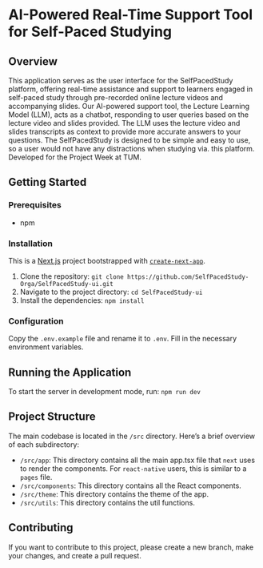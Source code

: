 # AI-Powered Real-Time Support Tool for Self-Paced Studying

## Overview

This application serves as the user interface for the SelfPacedStudy platform, offering real-time assistance and support
to
learners engaged in self-paced study through pre-recorded online lecture videos and accompanying slides. Our AI-powered
support tool, the Lecture Learning Model (LLM), acts as a chatbot, responding to user queries based on the lecture video
and slides provided. The LLM uses the lecture video and slides transcripts as context to provide more accurate answers
to your questions.
The SelfPacedStudy is designed to be simple and easy to use, so a user would not have any distractions when studying
via. this platform.
Developed for the Project Week at TUM.

## Getting Started

### Prerequisites

- npm

### Installation

This is a [Next.js](https://nextjs.org/) project bootstrapped
with [`create-next-app`](https://github.com/vercel/next.js/tree/canary/packages/create-next-app).

1. Clone the repository: `git clone https://github.com/SelfPacedStudy-Orga/SelfPacedStudy-ui.git`
2. Navigate to the project directory: `cd SelfPacedStudy-ui`
3. Install the dependencies: `npm install`

### Configuration

Copy the `.env.example` file and rename it to `.env`. Fill in the necessary environment variables.

## Running the Application

To start the server in development mode, run: `npm run dev`

## Project Structure

The main codebase is located in the `/src` directory. Here’s a brief overview of each subdirectory:

- `/src/app`: This directory contains all the main app.tsx file that `next` uses to render the components.
  For `react-native` users, this is similar to a `pages` file.
- `/src/components`: This directory contains all the React components. 
- `/src/theme`: This directory contains the theme of the app.
- `/src/utils`: This directory contains the util functions. 

## Contributing

If you want to contribute to this project, please create a new branch, make your changes, and create a pull request.